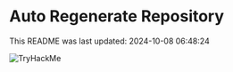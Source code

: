 # Auto Regenerate Repository

This README was last updated: 2024-10-08 06:48:24

 ![TryHackMe](https://tryhackme.com/badge/533634)